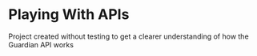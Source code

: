 # Playing With APIs

Project created without testing to get a clearer understanding of how the Guardian API works